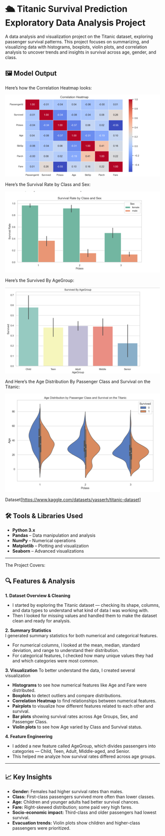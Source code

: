 # 🛳 Titanic Survival Prediction Exploratory Data Analysis Project
A data analysis and visualization project on the Titanic dataset, exploring passenger survival patterns. This project focuses on summarizing, 
and visualizing data with histograms, boxplots, violin plots, and correlation analysis to uncover trends and insights in survival across age, gender, and class.

## 🖼️ Model Output

Here’s how the Correlation Heatmap looks:

![Confusion Matrix](images/Screenshot%201.png)

Here’s the Survival Rate by Class and Sex:

![Accuracy Score](images/Screenshot%202.png)

Here’s the Survived By AgeGroup:

![Accuracy Score](images/Screenshot%203.png)

And Here’s the Age Distribution By Passenger Class and Survival on the Titanic:

![Accuracy Score](images/Screenshot%204.png)

Dataset[https://www.kaggle.com/datasets/yasserh/titanic-dataset]

## 🛠 Tools & Libraries Used

- **Python 3.x**  
- **Pandas** – Data manipulation and analysis  
- **NumPy** – Numerical operations  
- **Matplotlib** – Plotting and visualization  
- **Seaborn** – Advanced visualizations  

---
The Project Covers:
## 🔍 Features & Analysis

**1. Dataset Overview & Cleaning**  
  -  I started by exploring the Titanic dataset — checking its shape, columns, and data types to understand what kind of data I was working with.
  -  Then I looked for missing values and handled them to make the dataset clean and ready for analysis. 

**2. Summary Statistics**  
   I generated summary statistics for both numerical and categorical features.
  -  For numerical columns, I looked at the mean, median, standard deviation, and range to understand their distribution.
  -  For categorical features, I checked how many unique values they had and which categories were most common. 

**3. Visualization**
   To better understand the data, I created several visualization 
  - **Histograms** to see how numerical features like Age and Fare were distributed.
  - **Boxplots** to detect outliers and compare distributions.
  - **Correlation Heatmap** to find relationships between numerical features.
  - **Pairplots** to visualize how different features related to each other and survival.
  - **Bar plots** showing survival rates across Age Groups, Sex, and Passenger Class.
  - **Violin plots** to see how Age varied by Class and Survival status. 

**4. Feature Engineering**  
  -  I added a new feature called AgeGroup, which divides passengers into categories — Child, Teen, Adult, Middle-aged, and Senior.
  -  This helped me analyze how survival rates differed across age groups.

---

## 📈 Key Insights

- **Gender:** Females had higher survival rates than males.  
- **Class:** First-class passengers survived more often than lower classes.  
- **Age:** Children and younger adults had better survival chances.  
- **Fare:** Right-skewed distribution; some paid very high fares.  
- **Socio-economic impact:** Third-class and older passengers had lowest survival.  
- **Evacuation trends:** Violin plots show children and higher-class passengers were prioritized.  


